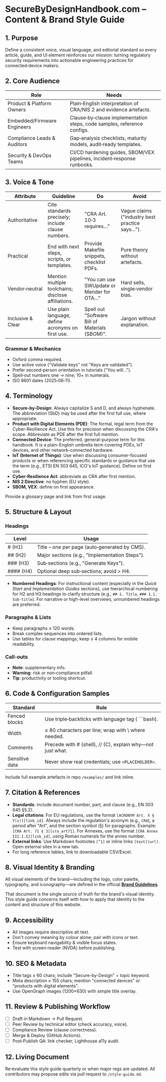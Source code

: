 # SecureByDesignHandbook.com – Content & Brand Style Guide

## 1. Purpose

Define a consistent voice, visual language, and editorial standard so every article, guide, and UI element reinforces our mission: turning regulatory security requirements into actionable engineering practices for connected‑device makers.

## 2. Core Audience

| Role | Needs |
|------|-------|
| Product & Platform Owners | Plain‑English interpretation of CRA/NIS 2 and evidence artefacts. |
| Embedded/Firmware Engineers | Clause‑by‑clause implementation steps, code samples, reference configs. |
| Compliance Leads & Auditors | Gap‑analysis checklists, maturity models, audit‑ready templates. |
| Security & DevOps Teams | CI/CD hardening guides, SBOM/VEX pipelines, incident‑response runbooks. |

## 3. Voice & Tone

| Attribute | Guideline | Do | Avoid |
|-----------|-----------|----|----|
| Authoritative | Cite standards precisely; include clause numbers. | "CRA Art. 10‑3 requires…" | Vague claims ("industry best practice says…"). |
| Practical | End with next steps, scripts, or templates. | Provide Makefile snippets, checklist PDFs. | Pure theory without artefacts. |
| Vendor‑neutral | Mention multiple toolchains; disclose affiliations. | "You can use SWUpdate or Mender for OTA…" | Hard sells, single‑vendor bias. |
| Inclusive & Clear | Use plain language, define acronyms on first use. | Spell out "Software Bill of Materials (SBOM)". | Jargon without explanation. |

### Grammar & Mechanics

- Oxford comma required.
- Use active voice ("Validate keys" not "Keys are validated").
- Prefer second‑person orientation in tutorials ("You will…").
- Spell‑out numbers one → nine; 10+ in numerals.
- ISO 8601 dates (2025‑06‑11).

## 4. Terminology

- **Secure-by-Design**: Always capitalize S and D, and always hyphenate. The abbreviation (SbD) may be used after the first full use, where appropriate.
- **Product with Digital Elements (PDE)**: The formal, legal term from the Cyber-Resilience Act. Use this for precision when discussing the CRA's scope. Abbreviate as PDE after the first full mention.
- **Connected Device**: The preferred, general-purpose term for this handbook. It is a plain-English umbrella term covering PDEs, IoT devices, and other network-connected hardware.
- **IoT (Internet of Things)**: Use when discussing consumer-focused products or when referencing specific standards or guidance that use the term (e.g., ETSI EN 303 645, ICO's IoT guidance). Define on first use.
- **Cyber-Resilience Act**: abbreviate as CRA after first mention.
- **NIS 2 Directive**: no hyphen (EU style).
- **SBOM, VEX**: define on first appearance.

Provide a glossary page and link from first usage.

## 5. Structure & Layout

### Headings

| Level | Usage |
|-------|-------|
| # (H1) | Title – one per page (auto‑generated by CMS). |
| ## (H2) | Major sections (e.g., "Implementation Steps"). |
| ### (H3) | Sub‑sections (e.g., "Generate Keys"). |
| #### (H4) | Optional deep sub‑sections; avoid > H4. |

- **Numbered Headings**: For instructional content (especially in the *Quick Start* and *Implementation Guides* sections), use hierarchical numbering for H2 and H3 headings to clarify structure (e.g., `## 1. Title`, `### 1.1. Sub-title`). For narrative or high-level overviews, unnumbered headings are preferred.

### Paragraphs & Lists

- Keep paragraphs ≤ 120 words.
- Break complex sequences into ordered lists.
- Use tables for clause mappings; keep ≤ 4 columns for mobile readability.

### Call‑outs

- **Note**: supplementary info.
- **Warning**: risk or non‑compliance pitfall.
- **Tip**: productivity or tooling shortcut.

## 6. Code & Configuration Samples

| Standard | Rule |
|----------|------|
| Fenced blocks | Use triple‑backticks with language tag ( \`\`\`bash). |
| Width | ≤ 80 characters per line; wrap with \ where needed. |
| Comments | Precede with # (shell), // (C), explain why—not just what. |
| Sensitive data | Never show real credentials; use `<PLACEHOLDER>`. |

Include full example artefacts in repo `/examples/` and link inline.

## 7. Citation & References

- **Standards**: include document number, part, and clause (e.g., EN 303 645 §5.2).
- **Legal citations**: For EU regulations, use the format `[ACRONYM Art. X § Y(z)][link_id]`. Always include the regulation's acronym (e.g., `CRA`), a period after "Art", and the section symbol (§) for paragraphs. Example: `[CRA Art. 71 § 3][cra_art71]`. For Annexes, use the format `[CRA Annex III.I.5][link_id]`, using Roman numerals for the annex number.
- **External links**: Use Markdown footnotes `[^1]` or inline links `[text](url)`. Open external sites in a new tab.
- For long reference tables, link to downloadable CSV/Excel.

## 8. Visual Identity & Branding

All visual elements of the brand—including the logo, color palette, typography, and iconography—are defined in the official **[Brand Guidelines](brand-guidelines.md)**.

That document is the single source of truth for the brand's visual identity. This style guide concerns itself with how to apply that identity to the content and structure of this website.

## 9. Accessibility

- All images require descriptive alt text.
- Don't convey meaning by colour alone; pair with icons or text.
- Ensure keyboard navigability & visible focus states.
- Test with screen‑reader (NVDA) before publishing.

## 10. SEO & Metadata

- Title tags ≤ 60 chars; include "Secure-by-Design" + topic keyword.
- Meta description ≤ 155 chars; mention "connected devices" or "products with digital elements".
- Use OpenGraph images (1200×630) with simple title overlay.

## 11. Review & Publishing Workflow

- [ ] Draft in Markdown → Pull Request.
- [ ] Peer Review by technical editor (check accuracy, voice).
- [ ] Compliance Review (clause correctness).
- [ ] Merge & Deploy (GitHub Actions).
- [ ] Post‑Publish QA: link checker, Lighthouse a11y audit.

## 12. Living Document

Re‑evaluate this style guide quarterly or when major regs are updated. All contributors may propose edits via pull request to `/style-guide.md`. 